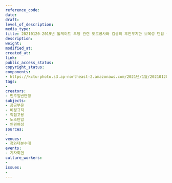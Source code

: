 ```yaml
---
reference_code: 
date: 
draft: 
level_of_description: 
media_type: 
title: 20210120-2019년 톨게이트 투쟁 관련 도로공사와 검경의 후안무치한 보복성 탄압 규탄 기자회견
description: 
weight: 
modified_at: 
created_at: 
link: 
public_access_status: 
copyright_status: 
components:
- https://kctu-photo.s3.ap-northeast-2.amazonaws.com/2021년/1월/20210120-2019년+톨게이트+투쟁+관련+도로공사와+검경의+후안무치한+보복성+탄압+규탄+기자회견/_1DX7297.jpg
tags:
- 
creators:
- 민주일반연맹
subjects:
- 공공부문
- 비정규직
- 직접고용
- 노조탄압
- 인권여성
sources:
- 
venues:
- 청와대분수대
events:
- 기자회견
culture_workers:
- 
issues:
- 
---
```


